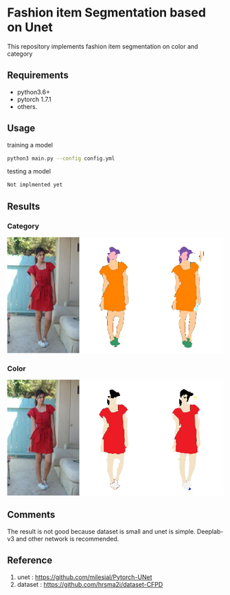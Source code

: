 # Fashion item Segmentation based on Unet

This repository implements fashion item segmentation on color and category

## Requirements
* python3.6+
* pytorch 1.7.1
* others.

## Usage
training a model
```bash
python3 main.py --config config.yml
```

testing a model
```bash
Not implmented yet
```

## Results
### Category
![edge2color](img/4_result_cate.jpg)
### Color
![color2edge](img/53_result_color.jpg)

## Comments
The result is not good because dataset is small and unet is simple. Deeplab-v3 and other network is recommended. 


## Reference
1. unet : https://github.com/milesial/Pytorch-UNet
2. dataset : https://github.com/hrsma2i/dataset-CFPD
